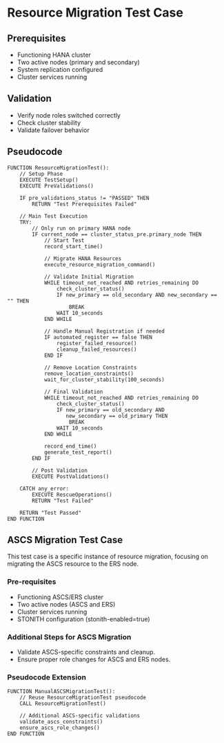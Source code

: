 # Resource Migration Test Case

## Prerequisites

- Functioning HANA cluster
- Two active nodes (primary and secondary)
- System replication configured
- Cluster services running

## Validation

- Verify node roles switched correctly
- Check cluster stability
- Validate failover behavior

## Pseudocode

```pseudocode
FUNCTION ResourceMigrationTest():
    // Setup Phase
    EXECUTE TestSetup()
    EXECUTE PreValidations()

    IF pre_validations_status != "PASSED" THEN
        RETURN "Test Prerequisites Failed"

    // Main Test Execution
    TRY:
        // Only run on primary HANA node
        IF current_node == cluster_status_pre.primary_node THEN
            // Start Test
            record_start_time()

            // Migrate HANA Resources
            execute_resource_migration_command()
            
            // Validate Initial Migration
            WHILE timeout_not_reached AND retries_remaining DO
                check_cluster_status()
                IF new_primary == old_secondary AND new_secondary == "" THEN
                    BREAK
                WAIT 10_seconds
            END WHILE

            // Handle Manual Registration if needed
            IF automated_register == false THEN
                register_failed_resource()
                cleanup_failed_resources()
            END IF

            // Remove Location Constraints
            remove_location_constraints()
            wait_for_cluster_stability(100_seconds)

            // Final Validation
            WHILE timeout_not_reached AND retries_remaining DO
                check_cluster_status()
                IF new_primary == old_secondary AND 
                   new_secondary == old_primary THEN
                    BREAK
                WAIT 10_seconds
            END WHILE

            record_end_time()
            generate_test_report()
        END IF

        // Post Validation
        EXECUTE PostValidations()

    CATCH any_error:
        EXECUTE RescueOperations()
        RETURN "Test Failed"

    RETURN "Test Passed"
END FUNCTION
```

## ASCS Migration Test Case

This test case is a specific instance of resource migration, focusing on migrating the ASCS resource to the ERS node.

### Pre-requisites

- Functioning ASCS/ERS cluster
- Two active nodes (ASCS and ERS)
- Cluster services running
- STONITH configuration (stonith-enabled=true)

### Additional Steps for ASCS Migration

- Validate ASCS-specific constraints and cleanup.
- Ensure proper role changes for ASCS and ERS nodes.

### Pseudocode Extension

```pseudocode
FUNCTION ManualASCSMigrationTest():
    // Reuse ResourceMigrationTest pseudocode
    CALL ResourceMigrationTest()

    // Additional ASCS-specific validations
    validate_ascs_constraints()
    ensure_ascs_role_changes()
END FUNCTION
```